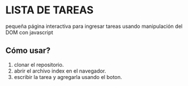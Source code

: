 # LISTA DE TAREAS
pequeña página interactiva para ingresar tareas usando manipulación del DOM con javascript

## Cómo usar?
1. clonar el repositorio.
2. abrir el archivo index en el navegador.
3. escribir la tarea  y agregarla usando el boton.